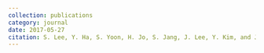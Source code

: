 ```yaml
---
collection: publications
category: journal
date: 2017-05-27
citation: S. Lee, Y. Ha, S. Yoon, H. Jo, S. Jang, J. Lee, Y. Kim, and J. W. Yoon, &quot; The vulnerability exploitation conveying digital data over mobile voice call channel,&quot; <i>Wireless Personal Communications,</i> Springer, 2017'
---
```

